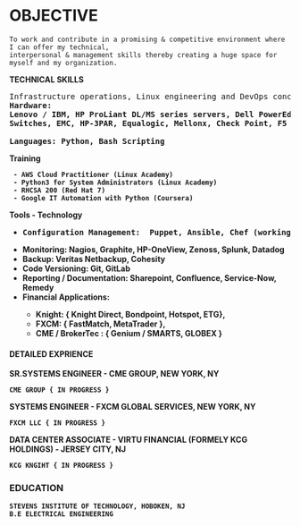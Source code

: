# OBJECTIVE

``` 
To work and contribute in a promising & competitive environment where I can offer my technical, 
interpersonal & management skills thereby creating a huge space for myself and my organization.
```
**TECHNICAL SKILLS**
<pre>
Infrastructure operations, Linux engineering and DevOps concepts within Financial Services. 
<b>Hardware:<b>
Lenovo / IBM, HP ProLiant DL/MS series servers, Dell PowerEdge Servers, NetApp server, Cisco 
Switches, EMC, HP-3PAR, Equalogic, Mellonx, Check Point, F5 Appliances.

<b>Languages:<b> Python, Bash Scripting 
</pre>
 
**Training** 
```  
 - AWS Cloud Practitioner (Linux Academy)
 - Python3 for System Administrators (Linux Academy)
 - RHCSA 200 (Red Hat 7)
 - Google IT Automation with Python (Coursera)
```

**Tools - Technology**

- <pre><b>Configuration Management:<b>  Puppet, Ansible, Chef (working knowledge) 
- <b>Monitoring:<b> Nagios, Graphite, HP-OneView, Zenoss, Splunk, Datadog 
- <b>Backup:<b> Veritas Netbackup, Cohesity</pre>
- <b>Code Versioning:<b> Git, GitLab</pre>
- <b>Reporting / Documentation:<b> Sharepoint, Confluence, Service-Now, Remedy
- <b>Financial Applications:<b>
   - Knight: { Knight Direct, Bondpoint, Hotspot, ETG},                                                         
   - FXCM: { FastMatch, MetaTrader }, 
   - CME / BrokerTec : { Genium / SMARTS, GLOBEX }
</pre>

#### DETAILED EXPRIENCE
**SR.SYSTEMS ENGINEER - CME GROUP, NEW YORK, NY**
```
CME GROUP { IN PROGRESS }
```
**SYSTEMS ENGINEER - FXCM GLOBAL SERVICES, NEW YORK, NY**
```
FXCM LLC { IN PROGRESS }
```
**DATA CENTER ASSOCIATE - VIRTU FINANCIAL (FORMELY KCG HOLDINGS) - JERSEY CITY, NJ**
```
KCG KNGIHT { IN PROGRESS }
```
### EDUCATION
```
STEVENS INSTITUTE OF TECHNOLOGY, HOBOKEN, NJ 
B.E ELECTRICAL ENGINEERING
```
